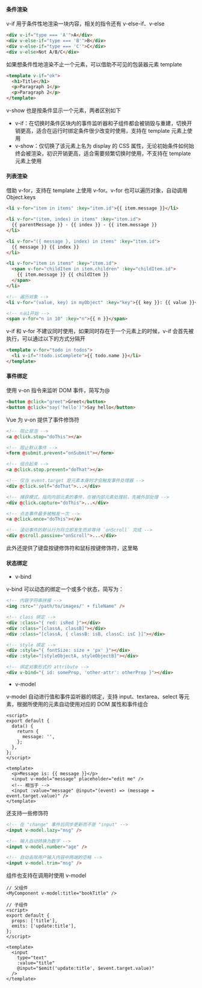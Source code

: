 #### 条件渲染

v-if 用于条件性地渲染一块内容，相关的指令还有 v-else-if、v-else

```html
<div v-if="type === 'A'">A</div>
<div v-else-if="type === 'B'">B</div>
<div v-else-if="type === 'C'">C</div>
<div v-else>Not A/B/C</div>
```

如果想条件性地渲染不止一个元素，可以借助不可见的包装器元素 template

```html
<template v-if="ok">
  <h1>Title</h1>
  <p>Paragraph 1</p>
  <p>Paragraph 2</p>
</template>
```

v-show 也是按条件显示一个元素，两者区别如下

- v-if：在切换时条件区块内的事件监听器和子组件都会被销毁与重建，切换开销更高，适合在运行时绑定条件很少改变时使用，支持在 template 元素上使用
- v-show：仅切换了该元素上名为 display 的 CSS 属性，无论初始条件如何始终会被渲染，初识开销更高，适合需要频繁切换时使用，不支持在 template 元素上使用

#### 列表渲染

借助 v-for，支持在 template 上使用 v-for。v-for 也可以遍历对象，自动调用 Object.keys

```html
<li v-for="item in items" :key="item.id">{{ item.message }}</li>

<li v-for="(item, index) in items" :key="item.id">
  {{ parentMessage }} - {{ index }} - {{ item.message }}
</li>

<li v-for="({ message }, index) in items" :key="item.id">
  {{ message }} {{ index }}
</li>

<li v-for="item in items" :key="item.id">
  <span v-for="childItem in item.children" :key="childItem.id">
    {{ item.message }} {{ childItem }}
  </span>
</li>

<!-- 遍历对象 -->
<li v-for="(value, key) in myObject" :key="key">{{ key }}: {{ value }}</li>

<!-- n从1开始 -->
<span v-for="n in 10" :key="n">{{ n }}</span>
```

v-if 和 v-for 不建议同时使用，如果同时存在于一个元素上的时候，v-if 会首先被执行，可以通过以下的方式分隔开

```html
<template v-for="todo in todos">
  <li v-if="!todo.isComplete">{{ todo.name }}</li>
</template>
```

#### 事件绑定

使用 v-on 指令来监听 DOM 事件，简写为@

```html
<button @click="greet">Greet</button>
<button @click="say('hello')">Say hello</button>
```

Vue 为 v-on 提供了事件修饰符

```html
<!-- 阻止冒泡 -->
<a @click.stop="doThis"></a>

<!-- 阻止默认事件 -->
<form @submit.prevent="onSubmit"></form>

<!-- 组合起来 -->
<a @click.stop.prevent="doThat"></a>

<!-- 仅当 event.target 是元素本身时才会触发事件处理器 -->
<div @click.self="doThat">...</div>

<!-- 捕获模式，指向内部元素的事件，在被内部元素处理前，先被外部处理 -->
<div @click.capture="doThis">...</div>

<!-- 点击事件最多被触发一次 -->
<a @click.once="doThis"></a>

<!-- 滚动事件的默认行为将立即发生而非等待 `onScroll` 完成 -->
<div @scroll.passive="onScroll">...</div>
```

此外还提供了键盘按键修饰符和鼠标按键修饰符，这里略

#### 状态绑定

- v-bind

v-bind 可以动态的绑定一个或多个状态，简写为：

```html
<!-- 内联字符串拼接 -->
<img :src="'/path/to/images/' + fileName" />

<!-- class 绑定 -->
<div :class="{ red: isRed }"></div>
<div :class="[classA, classB]"></div>
<div :class="[classA, { classB: isB, classC: isC }]"></div>

<!-- style 绑定 -->
<div :style="{ fontSize: size + 'px' }"></div>
<div :style="[styleObjectA, styleObjectB]"></div>

<!-- 绑定对象形式的 attribute -->
<div v-bind="{ id: someProp, 'other-attr': otherProp }"></div>
```

- v-model

v-model 自动进行值和事件监听器的绑定，支持 input、textarea、select 等元素，根据所使用的元素自动使用对应的 DOM 属性和事件组合

```vue
<script>
export default {
  data() {
    return {
      message: '',
    };
  },
};
</script>

<template>
  <p>Message is: {{ message }}</p>
  <input v-model="message" placeholder="edit me" />
  <!-- 相当于 -->
  <input :value="message" @input="(event) => (message = event.target.value)" />
</template>
```

还支持一些修饰符

```html
<!-- 在 "change" 事件后同步更新而不是 "input" -->
<input v-model.lazy="msg" />

<!-- 输入自动转换为数字 -->
<input v-model.number="age" />

<!-- 自动去除用户输入内容中两端的空格 -->
<input v-model.trim="msg" />
```

组件也支持在调用时使用 v-model

```vue
// 父组件
<MyComponent v-model:title="bookTitle" />

// 子组件
<script>
export default {
  props: ['title'],
  emits: ['update:title'],
};
</script>

<template>
  <input
    type="text"
    :value="title"
    @input="$emit('update:title', $event.target.value)"
  />
</template>
```
